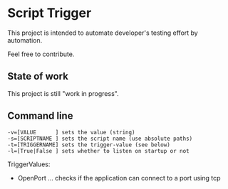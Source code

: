 # Script Trigger
This project is intended to automate developer's testing effort by automation. 
        
Feel free to contribute. 

## State of work
This project is still "work in progress".

## Command line
```
-v=[VALUE      ] sets the value (string)
-s=[SCRIPTNAME ] sets the script name (use absolute paths)
-t=[TRIGGERNAME] sets the trigger-value (see below)
-l=[True|False ] sets whether to listen on startup or not
```
                
TriggerValues:
- OpenPort  ... checks if the application can connect to a port using tcp

